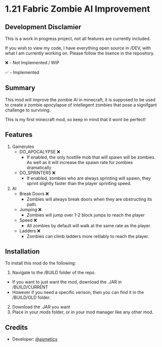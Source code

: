 
# 1.21 Fabric Zombie AI Improvement

## Development Disclamier

This is a work in progress project, not all features are currently included.

If you wish to view my code, I have everything open source in /DEV, with what I am currently working on. Please follow the lisence in the repository.

❌ - Not Implemented / WIP

✅ - Implemented
## Summary
This mod will improve the zombie AI in minecraft, it is supposed to be used to create
a zombie apocylapse of intellegent zombies that pose a signifgant challenge to surviving.

This is my first minecraft mod, so keep in mind that it wont be perfect!

## Features

1. Gamerules
    - DO_APOCALYPSE ❌
        - If enabled, the only hostille mob that will spawn will be zombies. As well as it will increase the spawn rate for zombies dramatically 
    - DO_SPRINTERS ❌
        - If enabled, zombies who are always sprinting will spawn, they sprint slightly faster than the player sprinting speed.
2. AI 
    - Break Doors ❌
        - Zombies will always break doors when they are obstructing its path.
    - Jumping ❌
        - Zombies will jump over 1-2 block jumps to reach the player
    - Speed  ❌
        - All zombies by default will walk at the same rate as the player.
    - Ladders ❌
        - Zombies can climb ladders more relilably to reach the player.
## Installation

To install this mod do the following:

1. Navigate to the /BUILD folder of the repo.
 - If you want to just want the mod, download the .JAR in /BUILD/CURRENT
 - However if you need a specific verison, then you can find it in the /BUILD/OLD folder.
2. Download the .JAR you want
3. Place in your mods folder, or in your mod manager like any other mod.


    
## Credits

- Developer: [@asmetics](https://www.github.com/asmetics)

